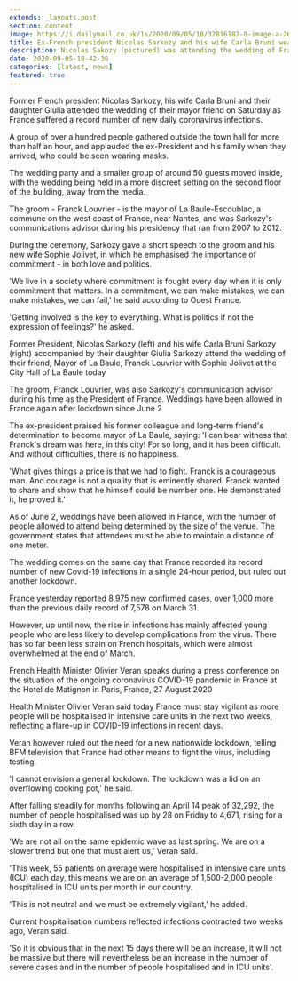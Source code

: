```yaml
---
extends: _layouts.post
section: content
image: https://i.dailymail.co.uk/1s/2020/09/05/18/32816182-0-image-a-26_1599326593659.jpg 
title: Ex-French president Nicolas Sarkozy and his wife Carla Bruni wear face masks as they attend wedding 
description: Nicolas Sakozy (pictured) was attending the wedding of Franck Louvrier, the mayor of La Baule-Escoublac and the former French presidents communications advisor during his presidency. 
date: 2020-09-05-18-42-36 
categories: [latest, news] 
featured: true 
--- 
```

Former French president Nicolas Sarkozy, his wife Carla Bruni and their daughter Giulia attended the wedding of their mayor friend on Saturday as France suffered a record number of new daily coronavirus infections. 

A group of over a hundred people gathered outside the town hall for more than half an hour, and applauded the ex-President and his family when they arrived, who could be seen wearing masks.  

The wedding party and a smaller group of around 50 guests moved inside, with the wedding being held in a more discreet setting on the second floor of the building, away from the media.

The groom - Franck Louvrier - is the mayor of La Baule-Escoublac, a commune on the west coast of France, near Nantes, and was Sarkozy's communications advisor during his presidency that ran from 2007 to 2012.

During the ceremony, Sarkozy gave a short speech to the groom and his new wife Sophie Jolivet, in which he emphasised the importance of commitment - in both love and politics. 

'We live in a society where commitment is fought every day when it is only commitment that matters. In a commitment, we can make mistakes, we can make mistakes, we can fail,' he said according to Ouest France.

'Getting involved is the key to everything. What is politics if not the expression of feelings?' he asked.

Former President, Nicolas Sarkozy (left) and his wife Carla Bruni Sarkozy (right) accompanied by their daughter Giulia Sarkozy attend the wedding of their friend, Mayor of La Baule, Franck Louvrier with Sophie Jolivet at the City Hall of La Baule today

The groom, Franck Louvrier, was also Sarkozy's communication advisor during his time as the President of France. Weddings have been allowed in France again after lockdown since June 2

The ex-president praised his former colleague and long-term friend's determination to become mayor of La Baule, saying: 'I can bear witness that Franck's dream was here, in this city! For so long, and it has been difficult. And without difficulties, there is no happiness. 

'What gives things a price is that we had to fight. Franck is a courageous man. And courage is not a quality that is eminently shared. Franck wanted to share and show that he himself could be number one. He demonstrated it, he proved it.' 

As of June 2, weddings have been allowed in France, with the number of people allowed to attend being determined by the size of the venue. The government states that attendees must be able to maintain a distance of one meter.

The wedding comes on the same day that France recorded its record number of new Covid-19 infections in a single 24-hour period, but ruled out another lockdown. 

France yesterday reported 8,975 new confirmed cases, over 1,000 more than the previous daily record of 7,578 on March 31.  

However, up until now, the rise in infections has mainly affected young people who are less likely to develop complications from the virus. There has so far been less strain on French hospitals, which were almost overwhelmed at the end of March.





French Health Minister Olivier Veran speaks during a press conference on the situation of the ongoing coronavirus COVID-19 pandemic in France at the Hotel de Matignon in Paris, France, 27 August 2020

Health Minister Olivier Veran said today France must stay vigilant as more people will be hospitalised in intensive care units in the next two weeks, reflecting a flare-up in COVID-19 infections in recent days. 

Veran however ruled out the need for a new nationwide lockdown, telling BFM television that France had other means to fight the virus, including testing.

'I cannot envision a general lockdown. The lockdown was a lid on an overflowing cooking pot,' he said. 

After falling steadily for months following an April 14 peak of 32,292, the number of people hospitalised was up by 28 on Friday to 4,671, rising for a sixth day in a row.  

'We are not all on the same epidemic wave as last spring. We are on a slower trend but one that must alert us,' Veran said.

'This week, 55 patients on average were hospitalised in intensive care units (ICU) each day, this means we are on an average of 1,500-2,000 people hospitalised in ICU units per month in our country. 

'This is not neutral and we must be extremely vigilant,' he added.

Current hospitalisation numbers reflected infections contracted two weeks ago, Veran said.

'So it is obvious that in the next 15 days there will be an increase, it will not be massive but there will nevertheless be an increase in the number of severe cases and in the number of people hospitalised and in ICU units'.

